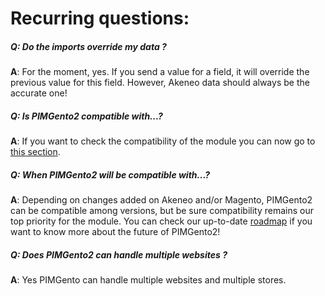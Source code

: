 Recurring questions:
====================

##### Q: Do the imports override my data ?
**A**: For the moment, yes. If you send a value for a field, it will override the previous value for this field. However, Akeneo data should always be the accurate one!

##### Q: Is PIMGento2 compatible with...?
**A**: If you want to check the compatibility of the module you can now go to [this section](compatibility.md).

##### Q: When PIMGento2 will be compatible with...?
**A**: Depending on changes added on Akeneo and/or Magento, PIMGento2 can be compatible among versions, but be sure compatibility remains our top priority for the module. You can check our up-to-date [roadmap](roadmap.md) if you want to know more about the future of PIMGento2!

##### Q: Does PIMGento2 can handle multiple websites ?
**A**: Yes PIMGento can handle multiple websites and multiple stores.